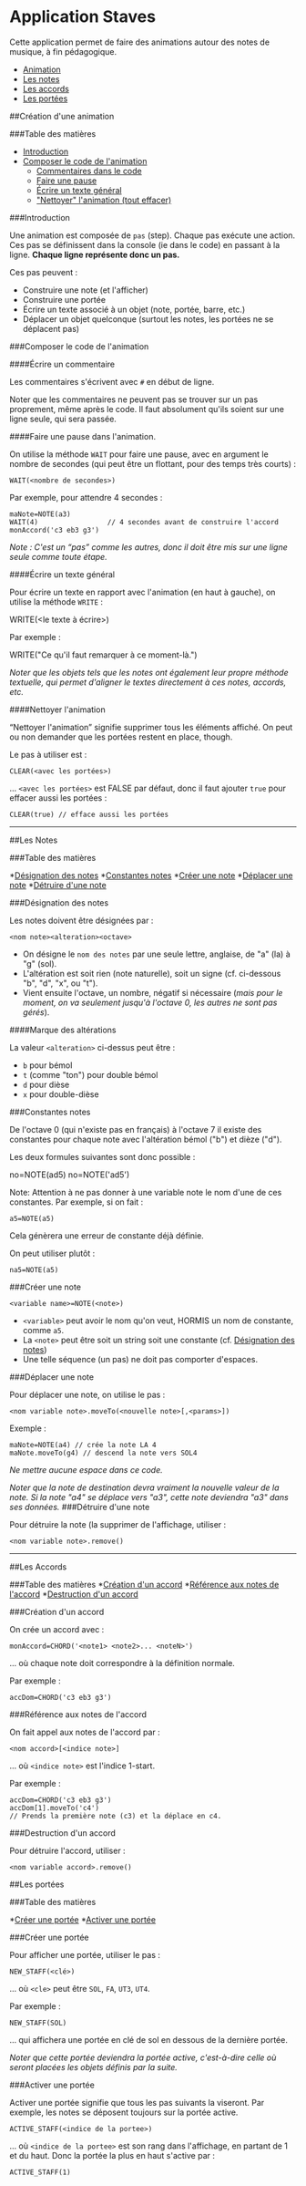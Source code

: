 # Application Staves

Cette application permet de faire des animations autour des notes de musique, à fin pédagogique.

* [Animation](#animation)
* [Les notes](#notes)
* [Les accords](#chords)
* [Les portées](#staves)


<a name="animation"></a>
##Création d'une animation

###Table des matières

* [Introduction](#intro_animation)
* [Composer le code de l'animation](#code_composition)
  * [Commentaires dans le code](#code_comments)
  * [Faire une pause](#pause_animation)
  * [Écrire un texte général](#texte_animation)
  * ["Nettoyer" l'animation (tout effacer)](#clean_animation)

<a name="intro_animation"></a>
###Introduction

Une animation est composée de `pas` (step). Chaque pas exécute une action. Ces pas se définissent dans la console (ie dans le code) en passant à la ligne. **Chaque ligne représente donc un pas.**

Ces pas peuvent&nbsp;:
* Construire une note (et l'afficher)
* Construire une portée
* Écrire un texte associé à un objet (note, portée, barre, etc.)
* Déplacer un objet quelconque (surtout les notes, les portées ne se déplacent pas)

<a name="code_composition"></a>
###Composer le code de l'animation

<a name="code_comments"></a>
####Écrire un commentaire

Les commentaires s'écrivent avec `#` en début de ligne.

Noter que les commentaires ne peuvent pas se trouver sur un pas proprement, même après le code. Il faut absolument qu'ils soient sur une ligne seule, qui sera passée.

<a name="pause_animation"></a>
####Faire une pause dans l'animation.

On utilise la méthode `WAIT` pour faire une pause, avec en argument le nombre de secondes (qui peut être un flottant, pour des temps très courts)&nbsp;:

    WAIT(<nombre de secondes>)
  
Par exemple, pour attendre 4 secondes&nbsp;:

    maNote=NOTE(a3)
    WAIT(4)                 // 4 secondes avant de construire l'accord
    monAccord('c3 eb3 g3')
  
*Note&nbsp;: C'est un “pas” comme les autres, donc il doit être mis sur une ligne seule comme toute étape.*

<a name="texte_animation"></a>
####Écrire un texte général

Pour écrire un texte en rapport avec l'animation (en haut à gauche), on utilise la méthode `WRITE`&nbsp;:

WRITE(<le texte à écrire>)
  
  Par exemple&nbsp;:
  
  WRITE("Ce qu'il faut remarquer à ce moment-là.")
  
*Noter que les objets tels que les notes ont également leur propre méthode textuelle, qui permet d'aligner le textes directement à ces notes, accords, etc.*

<a name="clean_animation"></a>
####Nettoyer l'animation

“Nettoyer l'animation” signifie supprimer tous les éléments affiché. On peut ou non demander que les portées restent en place, though.

Le pas à utiliser est :

    CLEAR(<avec les portées>)
  
… `<avec les portées>` est FALSE par défaut, donc il faut ajouter `true` pour effacer aussi les portées&nbsp;:
    
    CLEAR(true) // efface aussi les portées
    
    


---------------------------------------------------------------------
<a name="notes"></a>
##Les Notes

###Table des matières

*[Désignation des notes](#designation_notes)
*[Constantes notes](#constantes_notes)
*[Créer une note](#creation_note)
*[Déplacer une note](#move_note)
*[Détruire d'une note](#note_remove)

<a name="designation_notes"></a>
###Désignation des notes

Les notes doivent être désignées par :

    <nom note><alteration><octave>

* On désigne le `nom des notes` par une seule lettre, anglaise, de "a" (la) à "g" (sol).
* L'altération est soit rien (note naturelle), soit un signe (cf. ci-dessous "b", "d", "x", ou "t").
* Vient ensuite l'octave, un nombre, négatif si nécessaire (*mais pour le moment, on va seulement jusqu'à l'octave 0, les autres ne sont pas gérés*).

####Marque des altérations

La valeur `<alteration>` ci-dessus peut être :
  
* `b` pour bémol
* `t` (comme "ton") pour double bémol
* `d` pour dièse
* `x` pour double-dièse

<a name="constantes_notes"></a>
###Constantes notes

De l'octave 0 (qui n'existe pas en français) à l'octave 7 il existe des constantes pour chaque note avec l'altération bémol ("b") et dièze ("d").

Les deux formules suivantes sont donc possible :

no=NOTE(ad5)
no=NOTE('ad5')

Note: Attention à ne pas donner à une variable note le nom d'une de ces constantes. Par exemple, si on fait :

    a5=NOTE(a5)

Cela génèrera une erreur de constante déjà définie.

On peut utiliser plutôt&nbsp;:

    na5=NOTE(a5)

<a name="creation_note"></a>
###Créer une note

    <variable name>=NOTE(<note>)
  
* `<variable>` peut avoir le nom qu'on veut, HORMIS un nom de constante, comme `a5`.
* La `<note>` peut être soit un string soit une constante (cf. [Désignation des notes](#designation_notes))
* Une telle séquence (un pas) ne doit pas comporter d'espaces.

<a name="move_note"></a>
###Déplacer une note

Pour déplacer une note, on utilise le pas&nbsp;:

    <nom variable note>.moveTo(<nouvelle note>[,<params>])
    
Exemple&nbsp;:

    maNote=NOTE(a4) // crée la note LA 4
    maNote.moveTo(g4) // descend la note vers SOL4

*Ne mettre aucune espace dans ce code.*

*Noter que la note de destination devra vraiment la nouvelle valeur de la note. Si la note "a4" se déplace vers "a3", cette note deviendra "a3" dans ses données.*
<a name="note_remove"></a>
###Détruire d'une note

Pour détruire la note (la supprimer de l'affichage, utiliser :

    <nom variable note>.remove()
  

---------------------------------------------------------------------

<a name="chords"></a>
##Les Accords

###Table des matières
*[Création d'un accord](#chord_creation)
*[Référence aux notes de l'accord](#chord_ref_note)
*[Destruction d'un accord](#chord_remove)

<a name="chord_creation"></a>
###Création d'un accord

On crée un accord avec : 

    monAccord=CHORD('<note1> <note2>... <noteN>')
  
… où chaque note doit correspondre à la définition normale.

Par exemple&nbsp;:

    accDom=CHORD('c3 eb3 g3')
   
<a name="chord_ref_note"></a> 
###Référence aux notes de l'accord

On fait appel aux notes de l'accord par :

    <nom accord>[<indice note>]
  
… où `<indice note>` est l'indice 1-start.
  
Par exemple&nbsp;:

    accDom=CHORD('c3 eb3 g3')
    accDom[1].moveTo('c4')
    // Prends la première note (c3) et la déplace en c4.
  
<a name="chord_remove"></a>
###Destruction d'un accord

Pour détruire l'accord, utiliser&nbsp;:

    <nom variable accord>.remove()

<a name="staves"></a>
##Les portées

###Table des matières

*[Créer une portée](#create_staff)
*[Activer une portée](#active_staff)

<a name="create_staff"></a>
###Créer une portée

Pour afficher une portée, utiliser le pas&nbsp;:

    NEW_STAFF(<clé>)

… où `<cle>` peut être `SOL`, `FA`, `UT3`, `UT4`.
  
Par exemple&nbsp;:
  
    NEW_STAFF(SOL)
  
… qui affichera une portée en clé de sol en dessous de la dernière portée.

*Noter que cette portée deviendra la portée active, c'est-à-dire celle où seront placées les objets définis par la suite.*

<a name="active_staff"></a>
###Activer une portée

Activer une portée signifie que tous les pas suivants la viseront. Par exemple, les notes se déposent toujours sur la portée active.

    ACTIVE_STAFF(<indice de la portee>)
  
… où `<indice de la portee>` est son rang dans l'affichage, en partant de 1 et du haut. Donc la portée la plus en haut s'active par :
    
    ACTIVE_STAFF(1)